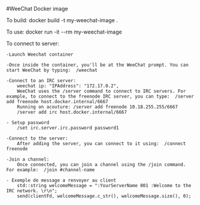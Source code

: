 #WeeChat Docker image

To build:
	docker build -t my-weechat-image .

To use:
	docker run -it --rm my-weechat-image


To connect to server:


	
	-Launch Weechat container
	
	-Once inside the container, you'll be at the WeeChat prompt. You can start WeeChat by typing:  /weechat
	
	-Connect to an IRC server:
		weechat ip: "IPAddress": "172.17.0.2",
		WeeChat uses the /server command to connect to IRC servers. For example, to connect to the freenode IRC server, you can type:  /server add freenode host.docker.internal/6667
		Running on acouture: /server add freenode 10.18.255.255/6667
		/server add irc host.docker.internal/6667
	
	- Setup password
		/set irc.server.irc.password password1

	-Connect to the server:
		After adding the server, you can connect to it using:  /connect freenode

	-Join a channel:
		Once connected, you can join a channel using the /join command. For example:  /join #channel-name

	- Exemple de message a renvoyer au client
	 	std::string welcomeMessage = ":YourServerName 001 :Welcome to the IRC network. \r\n";
		send(clientFd, welcomeMessage.c_str(), welcomeMessage.size(), 0);

		